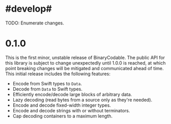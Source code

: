 # #develop#

 TODO: Enumerate changes.


# 0.1.0

This is the first minor, unstable release of BinaryCodable. The public API for this library is subject to change unexpectedly until 1.0.0 is reached, at which point breaking changes will be mitigated and communicated ahead of time. This initial release includes the following features:

- Encode from Swift types to `Data`.
- Decode from `Data` to Swift types.
- Efficiently encode/decode large blocks of arbitrary data.
- Lazy decoding (read bytes from a source only as they're needed).
- Encode and decode fixed-width integer types.
- Encode and decode strings with or without terminators.
- Cap decoding containers to a maximum length.
